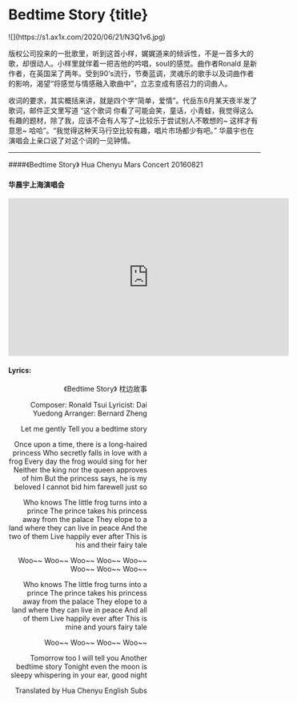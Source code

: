 # Bedtime Story {title}
<div class="background" markdown="1">
![](https://s1.ax1x.com/2020/06/21/N3Q1v6.jpg)
</div>

版权公司投来的一批歌里，听到这首小样，娓娓道来的倾诉性，不是一首多大的歌，却很动人。小样里就伴着一把吉他的吟唱，soul的感觉。曲作者Ronald 是新作者，在英国呆了两年。受到90’s流行，节奏蓝调，灵魂乐的歌手以及词曲作者的影响，渴望“将感觉与情感融入歌曲中”，立志变成有感召力的词曲人。

收词的要求，其实概括来讲，就是四个字“简单，爱情”。代岳东6月某天夜半发了歌词，邮件正文里写道 “这个歌词 你看了可能会笑，童话，小青蛙，我觉得这么有趣的题材，除了我，应该不会有人写了~比较乐于尝试别人不敢想的~ 这样才有意思~ 哈哈”。“我觉得这种天马行空比较有趣，唱片市场都少有吧。” 华晨宇也在演唱会上亲口说了对这个词的一见钟情。

---------------------------------

####《Bedtime Story》 Hua Chenyu Mars Concert 20160821
#### 华晨宇上海演唱会

<iframe width="560" height="315" src="https://www.youtube.com/embed/wis4mHfug7U" frameborder="0" allow="accelerometer; autoplay; encrypted-media; gyroscope; picture-in-picture" allowfullscreen></iframe>

#### Lyrics:
<div class="box">
<div class="lyrics" style="width: 55%; text-align: right">
《Bedtime Story》
    枕边故事

Composer: Ronald Tsui
Lyricist: Dai Yuedong
Arranger: Bernard Zheng

Let me gently
Tell you a bedtime story

Once upon a time, there is a long-haired princess
Who secretly falls in love with a frog
Every day the frog would sing for her
Neither the king nor the queen approves of him
But the princess says, he is my beloved
I cannot bid him farewell just so

Who knows
The little frog turns into a prince
The prince takes his princess away from the palace
They elope to a land
where they can live in peace
And the two of them
Live happily ever after
This is his and their fairy tale

Woo~~ Woo~~
Woo~~ Woo~~
Woo~~ Woo~~
Woo~~ Woo~~

Who knows
The little frog turns into a prince
The prince takes his princess away from the palace
They elope to a land
where they can live in peace
And all of them
Live happily ever after
This is mine and yours fairy tale

Woo~~ Woo~~
Woo~~ Woo~~

Tomorrow too I will tell you
Another bedtime story
Tonight even the moon is sleepy
whispering in your ear, good night

Translated by Hua Chenyu English Subs
</div>
